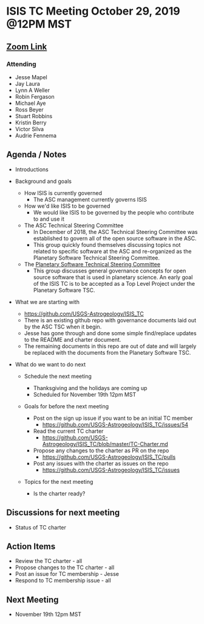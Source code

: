 # ISIS TC Meeting October 29, 2019 @12PM MST

## [Zoom Link](https://zoom.us/j/371390255)

### Attending
 - Jesse Mapel
 - Jay Laura
 - Lynn A Weller
 - Robin Fergason
 - Michael Aye
 - Ross Beyer
 - Stuart Robbins
 - Kristin Berry
 - Victor Silva
 - Audrie Fennema

## Agenda / Notes

  - Introductions

  - Background and goals
    - How ISIS is currently governed
      - The ASC management currently governs ISIS
    - How we'd like ISIS to be governed
      - We would like ISIS to be governed by the people who contribute to and use it
    - The ASC Technical Steering Committee
      - In December of 2018, the ASC Technical Steering Committee was established to
        govern all of the open source software in the ASC.
      - This group quickly found themselves discussing topics not related to specific
        software at the ASC and re-organized as the Planetary Software Technical Steering Committee.
    - The [Planetary Software Technical Steering Committee](https://github.com/planetarysoftware/TSC)
      - This group discusses general governance concepts for open source software
        that is used in planetary science. An early goal of the ISIS TC is to
        be accepted as a Top Level Project under the Planetary Software TSC.

  - What we are starting with
    - https://github.com/USGS-Astrogeology/ISIS_TC
    - There is an existing github repo with governance documents laid out by the
      ASC TSC when it begin.
    - Jesse has gone through and done some simple find/replace updates to the
      README and charter document.
    - The remaining documents in this repo are out of date and will largely be replaced
      with the documents from the Planetary Software TSC.

  - What do we want to do next
    - Schedule the next meeting
      - Thanksgiving and the holidays are coming up
      - Scheduled for November 19th 12pm MST
    - Goals for before the next meeting
      - Post on the sign up issue if you want to be an initial TC member
        - https://github.com/USGS-Astrogeology/ISIS_TC/issues/54
      - Read the current TC charter
        - https://github.com/USGS-Astrogeology/ISIS_TC/blob/master/TC-Charter.md
      - Propose any changes to the charter as PR on the repo
        - https://github.com/USGS-Astrogeology/ISIS_TC/pulls
      - Post any issues with the charter as issues on the repo
        - https://github.com/USGS-Astrogeology/ISIS_TC/issues

    - Topics for the next meeting
      - Is the charter ready?

## Discussions for next meeting
  - Status of TC charter

## Action Items
  - Review the TC charter - all
  - Propose changes to the TC charter - all
  - Post an issue for TC membership - Jesse
  - Respond to TC membership issue - all

## Next Meeting
  - November 19th 12pm MST
